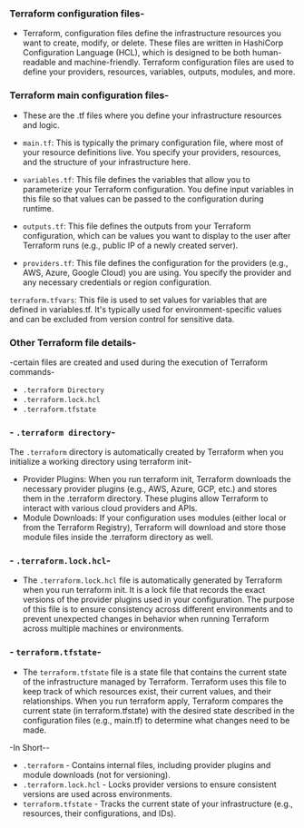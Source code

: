 ### Terraform configuration files-
- Terraform, configuration files define the infrastructure resources you want to create, modify, or delete. These files are written in HashiCorp Configuration Language (HCL), which is designed to be both human-readable and machine-friendly. Terraform configuration files are used to define your providers, resources, variables, outputs, modules, and more.

### Terraform main configuration files-
- These are the .tf files where you define your infrastructure resources and logic.

- `main.tf`: This is typically the primary configuration file, where most of your resource definitions live. You specify your providers, resources, and the structure of your infrastructure here.

- `variables.tf`: This file defines the variables that allow you to parameterize your Terraform configuration. You define input variables in this file so that values can be passed to the configuration during runtime.

- `outputs.tf`: This file defines the outputs from your Terraform configuration, which can be values you want to display to the user after Terraform runs (e.g., public IP of a newly created server).

- `providers.tf`: This file defines the configuration for the providers (e.g., AWS, Azure, Google Cloud) you are using. You specify the provider and any necessary credentials or region configuration.

`terraform.tfvars`: This file is used to set values for variables that are defined in variables.tf. It's typically used for environment-specific values and can be excluded from version control for sensitive data.

### Other Terraform file details-
-certain files are created and used during the execution of Terraform commands-
- `.terraform Directory`
- `.terraform.lock.hcl`
- `.terraform.tfstate`

### - `.terraform directory`-
The `.terraform` directory is automatically created by Terraform when you initialize a working directory using terraform init-
- Provider Plugins: When you run terraform init, Terraform downloads the necessary provider plugins (e.g., AWS, Azure, GCP, etc.) and stores them in the .terraform directory. These plugins allow Terraform to interact with various cloud providers and APIs.
- Module Downloads: If your configuration uses modules (either local or from the Terraform Registry), Terraform will download and store those module files inside the .terraform directory as well.

### - `.terraform.lock.hcl`-
- The `.terraform.lock.hcl` file is automatically generated by Terraform when you run terraform init. It is a lock file that records the exact versions of the provider plugins used in your configuration. The purpose of this file is to ensure consistency across different environments and to prevent unexpected changes in behavior when running Terraform across multiple machines or environments.

### - `terraform.tfstate`-
- The `terraform.tfstate` file is a state file that contains the current state of the infrastructure managed by Terraform. Terraform uses this file to keep track of which resources exist, their current values, and their relationships. When you run terraform apply, Terraform compares the current state (in terraform.tfstate) with the desired state described in the configuration files (e.g., main.tf) to determine what changes need to be made.

-In Short--
- `.terraform`	- Contains internal files, including provider plugins and module downloads (not for versioning).
- `.terraform.lock.hcl`	- Locks provider versions to ensure consistent versions are used across environments.
- `terraform.tfstate`	- Tracks the current state of your infrastructure (e.g., resources, their configurations, and IDs).



